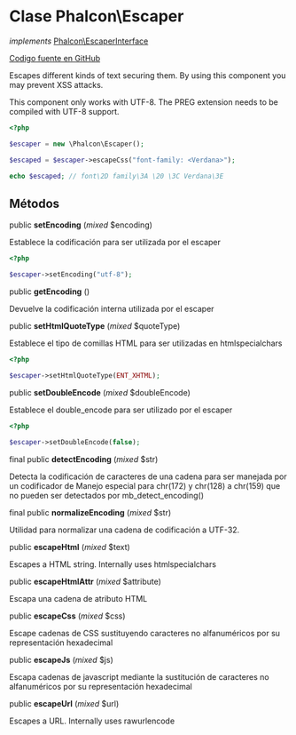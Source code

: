 # Clase **Phalcon\\Escaper**

*implements* [Phalcon\EscaperInterface](/[[language]]/[[version]]/api/Phalcon_EscaperInterface)

<a href="https://github.com/phalcon/cphalcon/blob/master/phalcon/escaper.zep" class="btn btn-default btn-sm">Codigo fuente en GitHub</a>

Escapes different kinds of text securing them. By using this component you may prevent XSS attacks.

This component only works with UTF-8. The PREG extension needs to be compiled with UTF-8 support.

```php
<?php

$escaper = new \Phalcon\Escaper();

$escaped = $escaper->escapeCss("font-family: <Verdana>");

echo $escaped; // font\2D family\3A \20 \3C Verdana\3E

```

## Métodos

public **setEncoding** (*mixed* $encoding)

Establece la codificación para ser utilizada por el escaper

```php
<?php

$escaper->setEncoding("utf-8");

```

public **getEncoding** ()

Devuelve la codificación interna utilizada por el escaper

public **setHtmlQuoteType** (*mixed* $quoteType)

Establece el tipo de comillas HTML para ser utilizadas en htmlspecialchars

```php
<?php

$escaper->setHtmlQuoteType(ENT_XHTML);

```

public **setDoubleEncode** (*mixed* $doubleEncode)

Establece el double_encode para ser utilizado por el escaper

```php
<?php

$escaper->setDoubleEncode(false);

```

final public **detectEncoding** (*mixed* $str)

Detecta la codificación de caracteres de una cadena para ser manejada por un codificador de Manejo especial para chr(172) y chr(128) a chr(159) que no pueden ser detectados por mb_detect_encoding()

final public **normalizeEncoding** (*mixed* $str)

Utilidad para normalizar una cadena de codificación a UTF-32.

public **escapeHtml** (*mixed* $text)

Escapes a HTML string. Internally uses htmlspecialchars

public **escapeHtmlAttr** (*mixed* $attribute)

Escapa una cadena de atributo HTML

public **escapeCss** (*mixed* $css)

Escape cadenas de CSS sustituyendo caracteres no alfanuméricos por su representación hexadecimal

public **escapeJs** (*mixed* $js)

Escapa cadenas de javascript mediante la sustitución de caracteres no alfanuméricos por su representación hexadecimal

public **escapeUrl** (*mixed* $url)

Escapes a URL. Internally uses rawurlencode